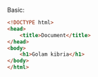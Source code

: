 Basic: 
```html
<!DOCTYPE html>
<head>
    <title>Document</title>
</head>
<body>
    <h1>Golam kibria</h1>
</body>
</html>
```
